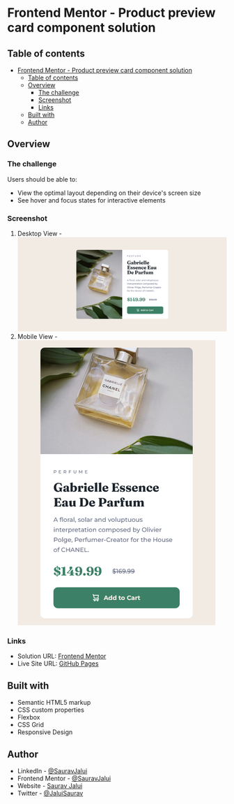 # Frontend Mentor - Product preview card component solution

## Table of contents

- [Frontend Mentor - Product preview card component solution](#frontend-mentor---product-preview-card-component-solution)
  - [Table of contents](#table-of-contents)
  - [Overview](#overview)
    - [The challenge](#the-challenge)
    - [Screenshot](#screenshot)
    - [Links](#links)
  - [Built with](#built-with)
  - [Author](#author)

## Overview

### The challenge

Users should be able to:

- View the optimal layout depending on their device's screen size
- See hover and focus states for interactive elements

### Screenshot

1. Desktop View - ![Desktop View](./screenshot/Desktop-view.png)
2. Mobile View - ![Mobile View](./screenshot/Mobile-view.png)

### Links

- Solution URL: [Frontend Mentor](https://www.frontendmentor.io/solutions/product-preview-card-component-Pu9eV3SL7F)
- Live Site URL: [GitHub Pages](https://sauravjalui.github.io/fem-product-preview-card/)

## Built with

- Semantic HTML5 markup
- CSS custom properties
- Flexbox
- CSS Grid
- Responsive Design

## Author

- LinkedIn - [@SauravJalui](https://linkedin.com/in/sauravjalui)
- Frontend Mentor - [@SauravJalui](https://www.frontendmentor.io/profile/SauravJalui)
- Website - [Saurav Jalui](https://www.sauravjalui.com)
- Twitter - [@JaluiSaurav](https://www.twitter.com/jaluisaurav)
